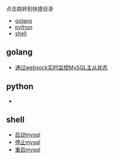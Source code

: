 点击跳转到快捷目录

- [golang](#golang)
- [python](#python)
- [shell](#shell)









## golang

- [通过websock实时监控MySQL主从状态](https://github.com/hiRainn/coding-treasure-trove/blob/master/golang/master-slave-by-ws.go)





## python

- 








## shell

- [启动mysql](https://github.com/hiRainn/coding-treasure-trove/blob/master/shell/mysql/start_mysql.sh)
- [停止mysql](https://github.com/hiRainn/coding-treasure-trove/blob/master/shell/mysql/stop_mysql.sh)
- [重启mysql](https://github.com/hiRainn/coding-treasure-trove/blob/master/shell/mysql/restart_mysql.sh)
